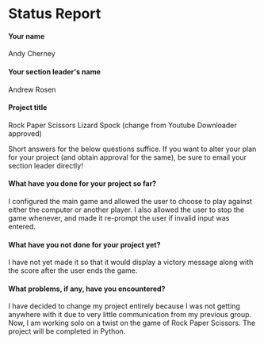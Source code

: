 # Status Report

#### Your name

Andy Cherney

#### Your section leader's name

Andrew Rosen

#### Project title

Rock Paper Scissors Lizard Spock (change from Youtube Downloader approved) 


Short answers for the below questions suffice. If you want to alter your plan for your project (and obtain approval for the same), be sure to email your section leader directly!

#### What have you done for your project so far?

I configured the main game and allowed the user to choose to play against either the computer or another player. I also allowed the user to stop the game whenever, 
and made it re-prompt the user if invalid input was entered.

#### What have you not done for your project yet?

I have not yet made it so that it would display a victory message along with the score after the user ends the game. 

#### What problems, if any, have you encountered?

I have decided to change my project entirely because I was not getting anywhere with it due to very little communication from my previous group. Now, I am working solo on a twist on the game of Rock Paper Scissors. The project will be completed in Python.
